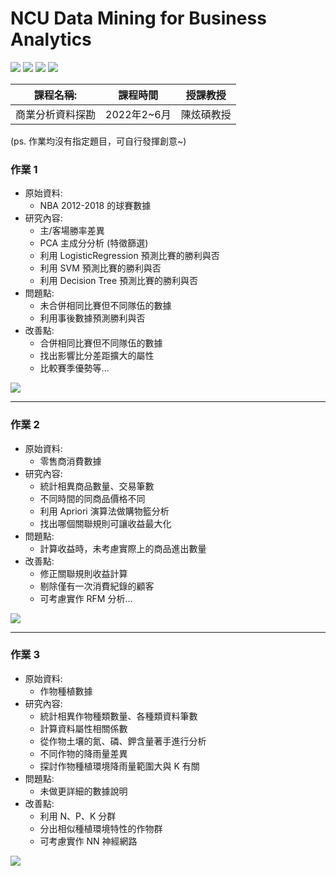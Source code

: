 # NCU Data Mining for Business Analytics

![](https://badgen.net/github/watchers/QI-XIANG/NCU_Data-Mining-for-Business-Analytics) ![](https://badgen.net/github/commits/QI-XIANG/NCU_Data-Mining-for-Business-Analytics) ![](https://badgen.net/github/last-commit/QI-XIANG/NCU_Data-Mining-for-Business-Analytics) ![](https://badgen.net/github/license/QI-XIANG/NCU_Data-Mining-for-Business-Analytics)

| 課程名稱: | 課程時間 | 授課教授 |
| -------- | -------- | -------- |
| 商業分析資料探勘     | 2022年2~6月     | 陳炫碩教授     |

(ps. 作業均沒有指定題目，可自行發揮創意~)

### 作業 1

* 原始資料:
    * NBA 2012-2018 的球賽數據 
* 研究內容:
    * 主/客場勝率差異
    * PCA 主成分分析 (特徵篩選)
    * 利用 LogisticRegression 預測比賽的勝利與否
    * 利用 SVM 預測比賽的勝利與否
    * 利用 Decision Tree 預測比賽的勝利與否
* 問題點:
    * 未合併相同比賽但不同隊伍的數據
    * 利用事後數據預測勝利與否
* 改善點: 
    *  合併相同比賽但不同隊伍的數據
    *  找出影響比分差距擴大的屬性
    *  比較賽季優勢等...

![](https://i.imgur.com/7HzzfDy.png)

---

### 作業 2

* 原始資料:
    * 零售商消費數據 
* 研究內容:
    * 統計相異商品數量、交易筆數
    * 不同時間的同商品價格不同
    * 利用 Apriori 演算法做購物籃分析
    * 找出哪個關聯規則可讓收益最大化
* 問題點:
    * 計算收益時，未考慮實際上的商品進出數量
* 改善點: 
    *  修正關聯規則收益計算
    *  剔除僅有一次消費紀錄的顧客
    *  可考慮實作 RFM 分析...

![](https://i.imgur.com/MEa5EFC.png)

---

### 作業 3

* 原始資料:
    * 作物種植數據
* 研究內容:
    * 統計相異作物種類數量、各種類資料筆數
    * 計算資料屬性相關係數
    * 從作物土壤的氮、磷、鉀含量著手進行分析
    * 不同作物的降雨量差異
    * 探討作物種植環境降雨量範圍大與 K 有關
* 問題點:
    * 未做更詳細的數據說明
* 改善點: 
    *  利用 N、P、K 分群
    *  分出相似種植環境特性的作物群
    *  可考慮實作 NN 神經網路

![](https://i.imgur.com/Hr8WPEn.png)